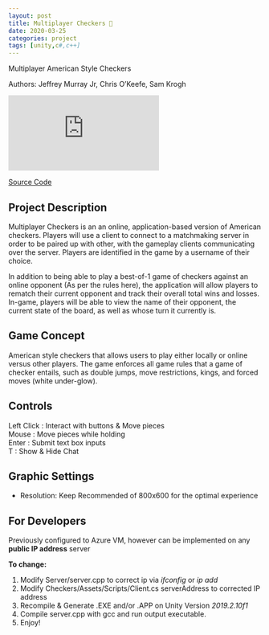 ```yaml
---
layout: post
title: Multiplayer Checkers 🎲
date: 2020-03-25
categories: project
tags: [unity,c#,c++]
---
```

Multiplayer American Style Checkers

Authors: Jeffrey Murray Jr, Chris O’Keefe, Sam Krogh

<iframe class="video" src="https://www.youtube.com/embed/l5op8ZvKh5I" frameborder="0" allow="accelerometer; autoplay; clipboard-write; encrypted-media; gyroscope; picture-in-picture" allowfullscreen></iframe>

[Source Code](https://github.com/jeffmur/Checkers-Multiplayer)

## Project Description
Multiplayer Checkers is an an online, application-based version of American checkers. Players will use a client to connect to a matchmaking server in order to be paired up with other, with the gameplay clients communicating over the server. Players are identified in the game by a username of their choice.

In addition to being able to play a best-of-1 game of checkers against an online opponent (As per the rules here), the application will allow players to rematch their current opponent and track their overall total wins and losses. In-game, players will be able to view the name of their opponent, the current state of the board, as well as whose turn it currently is.

## Game Concept
American style checkers that allows users to play either locally or online versus other players. The game enforces all game rules that a game of checker entails, such as double jumps, move restrictions, kings, and forced moves (white under-glow).

## Controls
Left Click : Interact with buttons & Move pieces <br>
Mouse : Move pieces while holding <br>
Enter : Submit text box inputs <br>
T : Show & Hide Chat <br>

## Graphic Settings
- Resolution: Keep Recommended of 800x600 for the optimal experience

## For Developers
Previously configured to Azure VM, however can be implemented on any **public IP address** server

**To change:**
1. Modify Server/server.cpp to correct ip via *ifconfig* or *ip add*
2. Modify Checkers/Assets/Scripts/Client.cs serverAddress to corrected IP address
3. Recompile & Generate .EXE and/or .APP on Unity Version *2019.2.10f1*
4. Compile server.cpp with gcc and run output executable.
5. Enjoy!